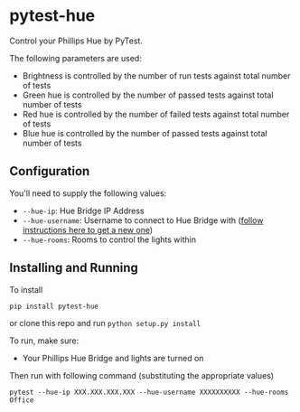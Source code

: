 # pytest-hue
Control your Phillips Hue by PyTest. 

The following parameters are used:

- Brightness is controlled by the number of run tests against total number of tests
- Green hue is controlled by the number of passed tests against total number of tests
- Red hue is controlled by the number of failed tests against total number of tests
- Blue hue is controlled by the number of passed tests against total number of tests

## Configuration
You'll need to supply the following values:

- `--hue-ip`: Hue Bridge IP Address
- `--hue-username`: Username to connect to Hue Bridge with ([follow instructions here to get a new one](https://developers.meethue.com/develop/get-started-2/))
- `--hue-rooms`: Rooms to control the lights within

## Installing and Running
To install

`pip install pytest-hue`

or clone this repo and run `python setup.py install`

To run, make sure:

 - Your Phillips Hue Bridge and lights are turned on

Then run with following command (substituting the appropriate values)

`pytest --hue-ip XXX.XXX.XXX.XXX --hue-username XXXXXXXXXX --hue-rooms Office`